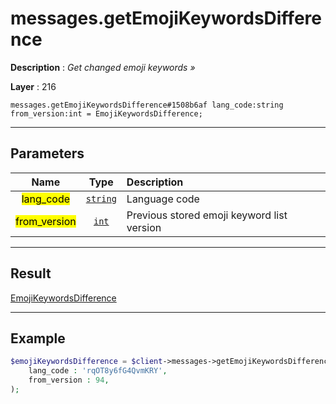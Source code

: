 # messages.getEmojiKeywordsDifference

**Description** : *Get changed emoji keywords &raquo;*

**Layer** : 216

```tl
messages.getEmojiKeywordsDifference#1508b6af lang_code:string from_version:int = EmojiKeywordsDifference;
```

---

## Parameters

| Name | Type | Description |
| :---: | :---: | :--- |
| <mark>lang_code</mark> | [`string`](type/string) | Language code |
| <mark>from_version</mark> | [`int`](type/int) | Previous stored emoji keyword list version |

---

## Result

[EmojiKeywordsDifference](type/EmojiKeywordsDifference)

---

## Example

```php
$emojiKeywordsDifference = $client->messages->getEmojiKeywordsDifference(
	lang_code : 'rqOT8y6fG4QvmKRY',
	from_version : 94,
);
```